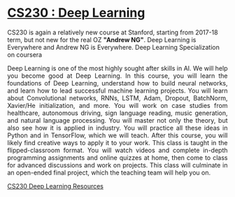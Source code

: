 # [CS230 : Deep Learning](http://cs230.stanford.edu/)

CS230 is again a relatively new course at Stanford, starting from 2017-18 term, but not new for the real OZ <b>"Andrew NG"</b>. Deep Learning is Everywhere and Andrew NG is Everywhere. Deep Learning Specialization on coursera 



<p align="justify">Deep Learning is one of the most highly sought after skills in AI. We will help you become good at Deep Learning. In this course, you will learn the foundations of Deep Learning, understand how to build neural networks, and learn how to lead successful machine learning projects. You will learn about Convolutional networks, RNNs, LSTM, Adam, Dropout, BatchNorm, Xavier/He initialization, and more. You will work on case studies from healthcare, autonomous driving, sign language reading, music generation, and natural language processing. You will master not only the theory, but also see how it is applied in industry. You will practice all these ideas in Python and in TensorFlow, which we will teach. After this course, you will likely find creative ways to apply it to your work. This class is taught in the flipped-classroom format. You will watch videos and complete in-depth programming assignments and online quizzes at home, then come to class for advanced discussions and work on projects. This class will culminate in an open-ended final project, which the teaching team will help you on.</p>

[CS230 Deep Learning Resources](https://cs230-stanford.github.io/)
